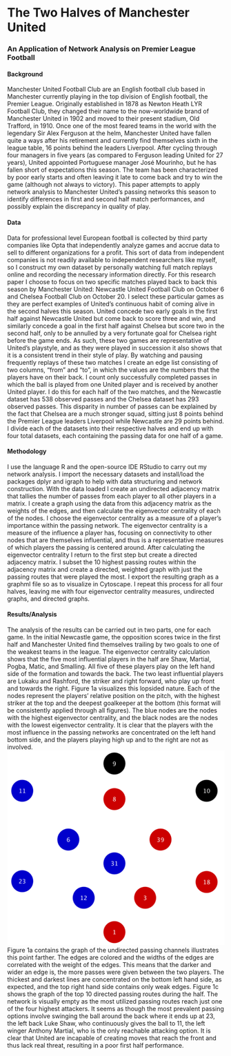 # The Two Halves of Manchester United
### An Application of Network Analysis on Premier League Football

#### Background
Manchester United Football Club are an English football club based in Manchester currently playing in the top division of English football, the Premier League. Originally established in 1878 as Newton Heath LYR Football Club, they changed their name to the now-worldwide brand of Manchester United in 1902 and moved to their present stadium, Old Trafford, in 1910. Once one of the most feared teams in the world with the legendary Sir Alex Ferguson at the helm, Manchester United have fallen quite a ways after his retirement and currently find themselves sixth in the league table, 16 points behind the leaders Liverpool. After cycling through four managers in five years (as compared to Ferguson leading United for 27 years), United appointed Portuguese manager José Mourinho, but he has fallen short of expectations this season. The team has been characterized by poor early starts and often leaving it late to come back and try to win the game (although not always to victory). This paper attempts to apply network analysis to Manchester United’s passing networks this season to identify differences in first and second half match performances, and possibly explain the discrepancy in quality of play.

#### Data
Data for professional level European football is collected by third party companies like Opta that independently analyze games and accrue data to sell to different organizations for a profit. This sort of data from independent companies is not readily available to independent researchers like myself, so I construct my own dataset by personally watching full match replays online and recording the necessary information directly. For this research paper I choose to focus on two specific matches played back to back this season by Manchester United: Newcastle United Football Club on October 6 and Chelsea Football Club on October 20. I select these particular games as they are perfect examples of United’s continuous habit of coming alive in the second halves this season. United concede two early goals in the first half against Newcastle United but come back to score three and win, and similarly concede a goal in the first half against Chelsea but score two in the second half, only to be annulled by a very fortunate goal for Chelsea right before the game ends. As such, these two games are representative of United’s playstyle, and as they were played in succession it also shows that it is a consistent trend in their style of play.
By watching and pausing frequently replays of these two matches I create an edge list consisting of two columns, “from” and “to”, in which the values are the numbers that the players have on their back. I count only successfully completed passes in which the ball is played from one United player and is received by another United player. I do this for each half of the two matches, and the Newcastle dataset has 538 observed passes and the Chelsea dataset has 293 observed passes. This disparity in number of passes can be explained by the fact that Chelsea are a much stronger squad, sitting just 8 points behind the Premier League leaders Liverpool while Newcastle are 29 points behind. I divide each of the datasets into their respective halves and end up with four total datasets, each containing the passing data for one half of a game.

#### Methodology
I use the language R and the open-source IDE RStudio to carry out my network analysis. I import the necessary datasets and install/load the packages dplyr and igraph to help with data structuring and network construction. With the data loaded I create an undirected adjacency matrix that tallies the number of passes from each player to all other players in a matrix. I create a graph using the data from this adjacency matrix as the weights of the edges, and then calculate the eigenvector centrality of each of the nodes. I choose the eigenvector centrality as a measure of a player’s importance within the passing network. The eigenvector centrality is a measure of the influence a player has, focusing on connectivity to other nodes that are themselves influential, and thus is a representative measures of which players the passing is centered around. After calculating the eigenvector centrality I return to the first step but create a directed adjacency matrix. I subset the 10 highest passing routes within the adjacency matrix and create a directed, weighted graph with just the passing routes that were played the most. I export the resulting graph as a graphml file so as to visualize in Cytoscape. I repeat this process for all four halves, leaving me with four eigenvector centrality measures, undirected graphs, and directed graphs.

#### Results/Analysis
The analysis of the results can be carried out in two parts, one for each game. In the initial Newcastle game, the opposition scores twice in the first half and Manchester United find themselves trailing by two goals to one of the weakest teams in the league. The eigenvector centrality calculation shows that the five most influential players in the half are Shaw, Martial, Pogba, Matic, and Smalling. All five of these players play on the left hand side of the formation and towards the back. The two least influential players are Lukaku and Rashford, the striker and right forward, who play up front and towards the right. Figure 1a visualizes this lopsided nature. Each of the nodes represent the players’ relative position on the pitch, with the highest striker at the top and the deepest goalkeeper at the bottom (this format will be consistently applied through all figures). The blue nodes are the nodes with the highest eigenvector centrality, and the black nodes are the nodes with the lowest eigenvector centrality. It is clear that the players with the most influence in the passing networks are concentrated on the left hand bottom side, and the players playing high up and to the right are not as involved.
![Figure 1a](githubfigures/newcastle/eigen1crop.png "Figure 1a: Eigenvector centrality, Newcastle first half")
Figure 1a contains the graph of the undirected passing channels illustrates this point farther. The edges are colored and the widths of the edges are correlated with the weight of the edges. This means that the darker and wider an edge is, the more passes were given between the two players. The thickest and darkest lines are concentrated on the bottom left hand side, as expected, and the top right hand side contains only weak edges. Figure 1c shows the graph of the top 10 directed passing routes during the half. The network is visually empty as the most utilized passing routes reach just one of the four highest attackers. It seems as though the most prevalent passing options involve swinging the ball around the back where it ends up at 23, the left back Luke Shaw, who continuously gives the ball to 11, the left winger Anthony Martial, who is the only reachable attacking option. It is clear that United are incapable of creating moves that reach the front and thus lack real threat, resulting in a poor first half performance.
